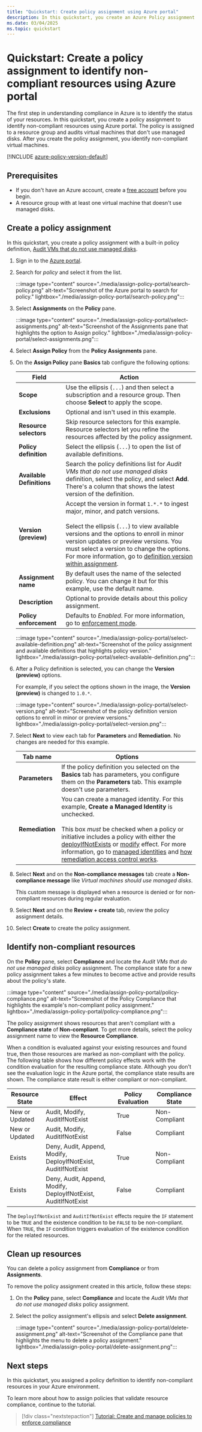 ```yaml
---
title: "Quickstart: Create policy assignment using Azure portal"
description: In this quickstart, you create an Azure Policy assignment to identify non-compliant resources using Azure portal.
ms.date: 03/04/2025
ms.topic: quickstart
---
```


# Quickstart: Create a policy assignment to identify non-compliant resources using Azure portal

The first step in understanding compliance in Azure is to identify the status of your resources. In this quickstart, you create a policy assignment to identify non-compliant resources using Azure portal. The policy is assigned to a resource group and audits virtual machines that don't use managed disks. After you create the policy assignment, you identify non-compliant virtual machines.

[!INCLUDE [azure-policy-version-default](../includes/policy/policy-version-default.md)]

## Prerequisites

- If you don't have an Azure account, create a [free account](https://azure.microsoft.com/pricing/purchase-options/azure-account?cid=msft_learn) before you begin.
- A resource group with at least one virtual machine that doesn't use managed disks.

## Create a policy assignment

In this quickstart, you create a policy assignment with a built-in policy definition, [Audit VMs that do not use managed disks](https://github.com/Azure/azure-policy/blob/master/built-in-policies/policyDefinitions/Compute/VMRequireManagedDisk_Audit.json).

1. Sign in to the [Azure portal](https://portal.azure.com).
1. Search for _policy_ and select it from the list.

   :::image type="content" source="./media/assign-policy-portal/search-policy.png" alt-text="Screenshot of the Azure portal to search for policy." lightbox="./media/assign-policy-portal/search-policy.png":::

1. Select **Assignments** on the **Policy** pane.

   :::image type="content" source="./media/assign-policy-portal/select-assignments.png" alt-text="Screenshot of the Assignments pane that highlights the option to Assign policy." lightbox="./media/assign-policy-portal/select-assignments.png":::

1. Select **Assign Policy** from the **Policy Assignments** pane.

1. On the **Assign Policy** pane **Basics** tab configure the following options:

   | Field | Action |
   | ---- | ---- |
   | **Scope** | Use the ellipsis (`...`) and then select a subscription and a resource group. Then choose **Select** to apply the scope. |
   | **Exclusions** | Optional and isn't used in this example. |
   | **Resource selectors** | Skip resource selectors for this example. Resource selectors let you refine the resources affected by the policy assignment. |
   | **Policy definition** | Select the ellipsis (`...`) to open the list of available definitions. |
   | **Available Definitions** | Search the policy definitions list for _Audit VMs that do not use managed disks_ definition, select the policy, and select **Add**. There's a column that shows the latest version of the definition. |
   | **Version (preview)** | Accept the version in format `1.*.*` to ingest major, minor, and patch versions. <br/><br/> Select the ellipsis (`...`) to view available versions and the options to enroll in minor version updates or preview versions. You must select a version to change the options. For more information, go to [definition version within assignment](./concepts/assignment-structure.md#policy-definition-id-and-version-preview). |
   | **Assignment name** | By default uses the name of the selected policy. You can change it but for this example, use the default name. |
   | **Description** | Optional to provide details about this policy assignment. |
   | **Policy enforcement** | Defaults to _Enabled_. For more information, go to [enforcement mode](./concepts/assignment-structure.md#enforcement-mode). |

   :::image type="content" source="./media/assign-policy-portal/select-available-definition.png" alt-text="Screenshot of the policy assignment and available definitions that highlights policy version." lightbox="./media/assign-policy-portal/select-available-definition.png":::

1. After a Policy definition is selected, you can change the **Version (preview)** options.

   For example, if you select the options shown in the image, the **Version (preview)** is changed to `1.0.*`.

   :::image type="content" source="./media/assign-policy-portal/select-version.png" alt-text="Screenshot of the policy definition version options to enroll in minor or preview versions." lightbox="./media/assign-policy-portal/select-version.png":::

1. Select **Next** to view each tab for **Parameters** and **Remediation**. No changes are needed for this example.

   | Tab name | Options |
   | ---- | ---- |
   | **Parameters** | If the policy definition you selected on the **Basics** tab has parameters, you configure them on the **Parameters** tab. This example doesn't use parameters. |
   | **Remediation** | You can create a managed identity. For this example, **Create a Managed Identity** is unchecked. <br><br> This box _must_ be checked when a policy or initiative includes a policy with either the [deployIfNotExists](./concepts/effect-deploy-if-not-exists.md) or [modify](./concepts/effect-modify.md) effect. For more information, go to [managed identities](/entra/identity/managed-identities-azure-resources/overview) and [how remediation access control works](./how-to/remediate-resources.md#how-remediation-access-control-works). |

1. Select **Next** and on the **Non-compliance messages** tab create a **Non-compliance message** like _Virtual machines should use managed disks_.

   This custom message is displayed when a resource is denied or for non-compliant resources during regular evaluation.

1. Select **Next** and on the **Review + create** tab, review the policy assignment details.

1. Select **Create** to create the policy assignment.

## Identify non-compliant resources

On the **Policy** pane, select **Compliance** and locate the _Audit VMs that do not use managed disks_ policy assignment. The compliance state for a new policy assignment takes a few minutes to become active and provide results about the policy's state.

:::image type="content" source="./media/assign-policy-portal/policy-compliance.png" alt-text="Screenshot of the Policy Compliance that highlights the example's non-compliant policy assignment." lightbox="./media/assign-policy-portal/policy-compliance.png":::

The policy assignment shows resources that aren't compliant with a **Compliance state** of **Non-compliant**. To get more details, select the policy assignment name to view the **Resource Compliance**.

When a condition is evaluated against your existing resources and found true, then those resources are marked as non-compliant with the policy. The following table shows how different policy effects work with the condition evaluation for the resulting compliance state. Although you don't see the evaluation logic in the Azure portal, the compliance state results are shown. The compliance state result is either compliant or non-compliant.

| Resource State | Effect | Policy Evaluation | Compliance State |
| --- | --- | --- | --- |
| New or Updated | Audit, Modify, AuditIfNotExist | True | Non-Compliant |
| New or Updated | Audit, Modify, AuditIfNotExist | False | Compliant |
| Exists | Deny, Audit, Append, Modify, DeployIfNotExist, AuditIfNotExist | True | Non-Compliant |
| Exists | Deny, Audit, Append, Modify, DeployIfNotExist, AuditIfNotExist | False | Compliant |

The `DeployIfNotExist` and `AuditIfNotExist` effects require the `IF` statement to be `TRUE` and the existence condition to be `FALSE` to be non-compliant. When `TRUE`, the `IF` condition triggers evaluation of the existence condition for the related resources.

## Clean up resources

You can delete a policy assignment from **Compliance** or from **Assignments**.

To remove the policy assignment created in this article, follow these steps:

1. On the **Policy** pane, select **Compliance** and locate the _Audit VMs that do not use managed disks_ policy assignment.

1. Select the policy assignment's ellipsis and select **Delete assignment**.

   :::image type="content" source="./media/assign-policy-portal/delete-assignment.png" alt-text="Screenshot of the Compliance pane that highlights the menu to delete a policy assignment." lightbox="./media/assign-policy-portal/delete-assignment.png":::

## Next steps

In this quickstart, you assigned a policy definition to identify non-compliant resources in your Azure environment.

To learn more about how to assign policies that validate resource compliance, continue to the tutorial.

> [!div class="nextstepaction"]
> [Tutorial: Create and manage policies to enforce compliance](./tutorials/create-and-manage.md)
